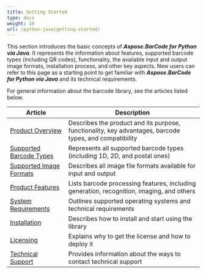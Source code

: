 ```yaml
---
title: Getting Started
type: docs
weight: 10
url: /python-java/getting-started/
---
```


This section introduces the basic concepts of ***Aspose.BarCode for Python via Java***. It represents the information about features, supported barcode types (including QR codes), functionality, the available input and output image formats, installation process, and other key aspects. New users can refer to this page as a starting point to get familiar with ***Aspose.BarCode for Python via Java*** and its technical requirements.   

For general information about the barcode library, see the articles listed below.
  
|Article|Description|
|-------|-----------|
|[Product Overview](/barcode/python-java/product-overview/)|Describes the product and its purpose, functionality, key advantages, barcode types, and compatibility|
|[Supported Barcode Types](/barcode/python-java/barcode-types/)|Represents all supported barcode types (including 1D, 2D, and postal ones)|
|[Supported Image Formats](/barcode/python-java/image-formats/)|Describes all image file formats available for input and output|
|[Product Features](/barcode/python-java/product-features/)|Lists barcode processing features, including generation, recognition, imaging, and others|
|[System Requirements](/barcode/python-java/system-requirements/)|Outlines supported operating systems and technical requirements|
|[Installation](/barcode/python-java/installation/)|Describes how to install and start using the library|
|[Licensing](/barcode/python-java/licensing/)|Explains why to get the license and how to deploy it|
|[Technical Support](/barcode/python-java/technical-support/)|Provides information about the ways to contact technical support|
